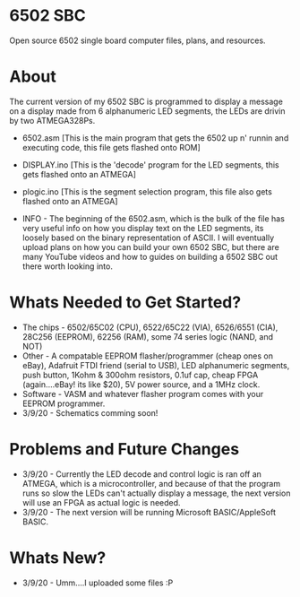 # 6502 SBC
Open source 6502 single board computer files, plans, and resources.
# About
The current version of my 6502 SBC is programmed to display a message on a display made from 6 alphanumeric LED segments, the LEDs are drivin by two ATMEGA328Ps. 
- 6502.asm   [This is the main program that gets the 6502 up n' runnin and executing code, this file gets flashed onto ROM]
- DISPLAY.ino [This is the 'decode' program for the LED segments, this gets flashed onto an ATMEGA]
- plogic.ino  [This is the segment selection program, this file also gets flashed onto an ATMEGA]

- INFO - The beginning of the 6502.asm, which is the bulk of the file has very useful info on how you display text on the LED segments, its loosely based on the binary representation of ASCII. I will eventually upload plans on how you can build your own 6502 SBC, but there are many YouTube videos and how to guides on building a 6502 SBC out there worth looking into.
# Whats Needed to Get Started?
- The chips - 6502/65C02 (CPU), 6522/65C22 (VIA), 6526/6551 (CIA), 28C256 (EEPROM), 62256 (RAM), some 74 series logic (NAND, and NOT)
- Other - A compatable EEPROM flasher/programmer (cheap ones on eBay), Adafruit FTDI friend (serial to USB), LED alphanumeric segments, push button, 1Kohm & 300ohm resistors, 0.1uf cap, cheap FPGA (again....eBay! its like $20), 5V power source, and a 1MHz clock.
- Software - VASM and whatever flasher program comes with your EEPROM programmer.
- 3/9/20 - Schematics comming soon!
# Problems and Future Changes
- 3/9/20 - Currently the LED decode and control logic is ran off an ATMEGA, which is a microcontroller, and because of that the program runs so slow the LEDs can't actually display a message, the next version will use an FPGA as actual logic is needed.
- 3/9/20 - The next version will be running Microsoft BASIC/AppleSoft BASIC.
# Whats New?
- 3/9/20 - Umm....I uploaded some files :P
